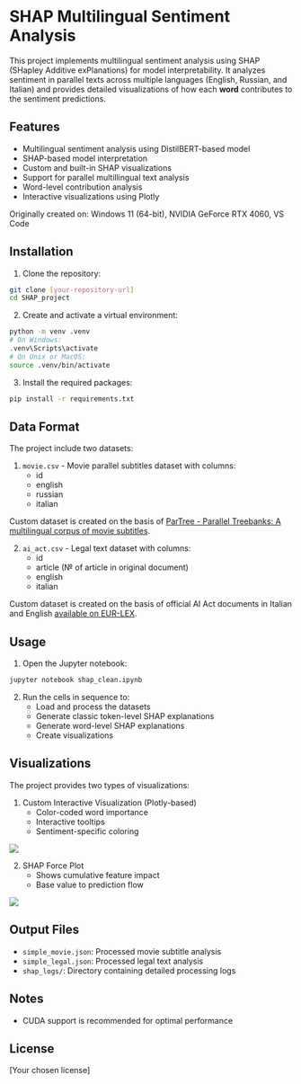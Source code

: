 # SHAP Multilingual Sentiment Analysis

This project implements multilingual sentiment analysis using SHAP (SHapley Additive exPlanations) for model interpretability. It analyzes sentiment in parallel texts across multiple languages (English, Russian, and Italian) and provides detailed visualizations of how each **word** contributes to the sentiment predictions.

## Features

- Multilingual sentiment analysis using DistilBERT-based model
- SHAP-based model interpretation
- Custom and built-in SHAP visualizations
- Support for parallel multillingual text analysis
- Word-level contribution analysis
- Interactive visualizations using Plotly

Originally created on: Windows 11 (64-bit), NVIDIA GeForce RTX 4060, VS Code

## Installation

1. Clone the repository:
```bash
git clone [your-repository-url]
cd SHAP_project
```

2. Create and activate a virtual environment:
```bash
python -m venv .venv
# On Windows:
.venv\Scripts\activate
# On Unix or MacOS:
source .venv/bin/activate
```

3. Install the required packages:
```bash
pip install -r requirements.txt
```

## Data Format

The project include two datasets:

1. `movie.csv` - Movie parallel subtitles dataset with columns:
   - id
   - english
   - russian
   - italian

Custom dataset is created on the basis of [ParTree - Parallel Treebanks: A multilingual corpus of movie subtitles](https://www.swissubase.ch/en/catalogue/studies/20295/latest/datasets/2253/2582/overview). 

2. `ai_act.csv` - Legal text dataset with columns:
   - id
   - article (№ of article in original document)
   - english
   - italian

Custom dataset is created on the basis of official AI Act documents in Italian and English [available on EUR-LEX](https://eur-lex.europa.eu/legal-content/EN/TXT/?uri=CELEX%3A32024R1689). 

## Usage

1. Open the Jupyter notebook:
```bash
jupyter notebook shap_clean.ipynb
```

2. Run the cells in sequence to:
   - Load and process the datasets
   - Generate classic token-level SHAP explanations
   - Generate word-level SHAP explanations
   - Create visualizations

## Visualizations

The project provides two types of visualizations:

1. Custom Interactive Visualization (Plotly-based)
   - Color-coded word importance
   - Interactive tooltips
   - Sentiment-specific coloring

![]('images/custom_vis.png')

2. SHAP Force Plot
   - Shows cumulative feature impact
   - Base value to prediction flow

![]('images/shap_vis.png')

## Output Files

- `simple_movie.json`: Processed movie subtitle analysis
- `simple_legal.json`: Processed legal text analysis
- `shap_logs/`: Directory containing detailed processing logs

## Notes

- CUDA support is recommended for optimal performance

## License

[Your chosen license] 